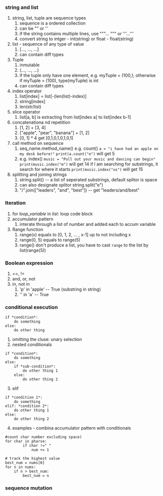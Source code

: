 ###  string and list
1. string, list, tuple are sequence types
	1. sequence is a ordered collection
	2. can be "" or '' 
	3. if the string contains multiple lines, use """... """ or '''...'''
	4. convert string to intger - int(string) or float - float(string)
2. list - sequence of any type of value
	1. [..., ..., ...]
	2. can contain diff types  
3. Tuple
	1. inmutable
	2. (..., ..., ...)
	3. if the tuple only have one element, e.g. myTuple = (100,); otherwise if myTuple = (100), type(myTuple) is int
	4. can contain diff types
4. index operator
	1. list[index] = list[-(len(list)-index)]
	2. string[index]
	3. len(str/list)
5. slice operator
	1. list[a, b] is extracting from list[index a] to list[index b-1]
6. concatenationa nd repetition
	1. [1, 2] + [3, 4] 
	2. ["apple", "pear", "banana"] + [1, 2]
	3. [0, 1] * 4 get [0,1,0,1,0,1,0,1]
7. call method on sequence
	1. seq_name.method_name() e.g. count()
	`a = "i have had an apple on my desk before!"`
	`print(a.count("e")` will get 5
	2. e.g. index()
	`music = "Pull out your music and dancing can begin"`
	`print(music.index("m")` will get 14
	if I am searching for substrings, it search for where it starts
	`print(music.index("us")` will get 15
8. splitting and joining strings
	1. string.split() -- a list of seperated substrings, default splitor is space
	2. can also designate splitor string.split("e")
	3. "/".join(["leaders", "and", "best"]) -- get "leaders/and/best"

### Iteration
1. for *loop_variable* in *list*:
	loop code block
2. accumulator pattern
	1. interate through a list of number and added each to accum variable 
3. Range function
	1. range(x) equals to [0, 1, 2, ... , x-1] up to not including x
	2. range(0, 5) equals to range(5)
	3. range() don't produce a list, you have to cast `range` to the list by list(range(5))

### Boolean expression
1. ==, !=
2. and, or, not
3. in, not in
	1. 'p' in 'apple' -- True (substring in string)
	2. '' in 'a' -- True

### conditional execution
```
if *condition*:
	do something
else:
	do other thing
```
1. omitting the cluse: unary selection
2. nested conditionals
```
if *condition*:
	do something
else:
	if *sub-condition*:
		do other thing 1
	else:
		do other thing 2
```
3. elif
```
if *condition 1*:
	do something
elif: *condition 2*:
	do other thing 1
else:
	do other thing 2
```
4. examples - combina accumulator pattern with conditionals
```
#count char number excluding space)
for char in pharse:
		if char !=" "
			num += 1
```
```
# track the highest value
best_num = nums[0]
for n in nums:
	if n > best_num:
		best_num = n
```

### sequence mutation
